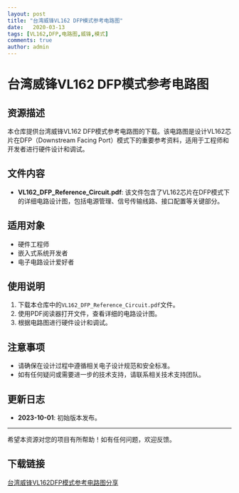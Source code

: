 ```yaml
---
layout: post
title: "台湾威锋VL162 DFP模式参考电路图"
date:   2020-03-13
tags: [VL162,DFP,电路图,威锋,模式]
comments: true
author: admin
---
```

# 台湾威锋VL162 DFP模式参考电路图

## 资源描述

本仓库提供台湾威锋VL162 DFP模式参考电路图的下载。该电路图是设计VL162芯片在DFP（Downstream Facing Port）模式下的重要参考资料，适用于工程师和开发者进行硬件设计和调试。

## 文件内容

- **VL162_DFP_Reference_Circuit.pdf**: 该文件包含了VL162芯片在DFP模式下的详细电路设计图，包括电源管理、信号传输线路、接口配置等关键部分。

## 适用对象

- 硬件工程师
- 嵌入式系统开发者
- 电子电路设计爱好者

## 使用说明

1. 下载本仓库中的`VL162_DFP_Reference_Circuit.pdf`文件。
2. 使用PDF阅读器打开文件，查看详细的电路设计图。
3. 根据电路图进行硬件设计和调试。

## 注意事项

- 请确保在设计过程中遵循相关电子设计规范和安全标准。
- 如有任何疑问或需要进一步的技术支持，请联系相关技术支持团队。

## 更新日志

- **2023-10-01**: 初始版本发布。

---

希望本资源对您的项目有所帮助！如有任何问题，欢迎反馈。

## 下载链接

[台湾威锋VL162DFP模式参考电路图分享](https://pan.quark.cn/s/ce3de83e1255)